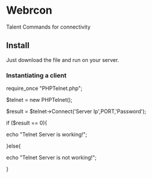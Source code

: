 # Webrcon
Talent Commands for connectivity

## Install

Just download the file and run on your server.

### Instantiating a client

require_once "PHPTelnet.php";

$telnet = new PHPTelnet();

$result = $telnet->Connect('Server Ip',PORT,'Password');

if ($result == 0){

  echo "Telnet Server is working!";	
  
}else{

  echo "Telnet Server is not working!";	
  
}
